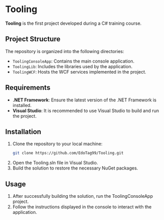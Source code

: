 # Tooling

**Tooling** is the first project developed during a C# training course.

## Project Structure

The repository is organized into the following directories:

- `ToolingConsoleApp`: Contains the main console application.
- `ToolingLib`: Includes the libraries used by the application.
- `ToolingWCF`: Hosts the WCF services implemented in the project.

## Requirements

- **.NET Framework**: Ensure the latest version of the .NET Framework is installed.
- **Visual Studio**: It is recommended to use Visual Studio to build and run the project.

## Installation

1. Clone the repository to your local machine:
     ```bash
     git clone https://github.com/EdoTag99/Tooling.git
     ```
2. Open the Tooling.sln file in Visual Studio.
3. Build the solution to restore the necessary NuGet packages.

## Usage
1. After successfully building the solution, run the ToolingConsoleApp project.
2. Follow the instructions displayed in the console to interact with the application.
